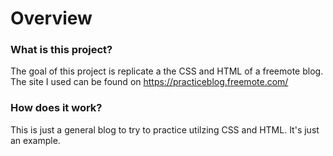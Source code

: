 # Overview 

### What is this project?
The goal of this project is replicate a the CSS and HTML of a freemote blog. The site I used can be found on https://practiceblog.freemote.com/ 

### How does it work?
This is just a general blog to try to practice utilzing CSS and HTML. It's just an example. 
